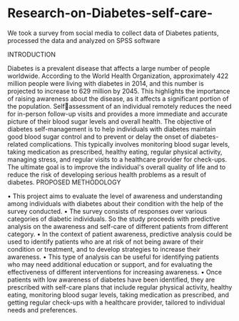 # Research-on-Diabetes-self-care-
We took a survey from social media to collect data of Diabetes patients, processed the data and analyzed on SPSS software

INTRODUCTION

Diabetes is a prevalent disease that affects a large number of people worldwide. According to the 
World Health Organization, approximately 422 million people were living with diabetes in 2014, 
and this number is projected to increase to 629 million by 2045. This highlights the importance of 
raising awareness about the disease, as it affects a significant portion of the population. Selfassessment of an individual remotely reduces the need for in-person follow-up visits and provides 
a more immediate and accurate picture of their blood sugar levels and overall health. The objective 
of diabetes self-management is to help individuals with diabetes maintain good blood sugar control 
and to prevent or delay the onset of diabetes-related complications. This typically involves 
monitoring blood sugar levels, taking medication as prescribed, healthy eating, regular physical 
activity, managing stress, and regular visits to a healthcare provider for check-ups. The ultimate 
goal is to improve the individual's overall quality of life and to reduce the risk of developing serious 
health problems as a result of diabetes. 
PROPOSED METHODOLOGY

• This project aims to evaluate the level of awareness and understanding among individuals 
with diabetes about their condition with the help of the survey conducted.
• The survey consists of responses over various categories of diabetic individuals. So the 
study proceeds with predictive analysis on the awareness and self-care of different patients 
from different category. 
• In the context of patient awareness, predictive analysis could be used to identify patients 
who are at risk of not being aware of their condition or treatment, and to develop strategies 
to increase their awareness. 
• This type of analysis can be useful for identifying patients who may need additional 
education or support, and for evaluating the effectiveness of different interventions for 
increasing awareness.
• Once patients with low awareness of diabetes have been identified, they are prescribed with 
self-care plans that include regular physical activity, healthy eating, monitoring blood sugar 
levels, taking medication as prescribed, and getting regular check-ups with a healthcare 
provider, tailored to individual needs and preferences. 
